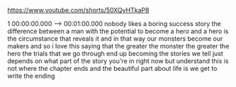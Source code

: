 https://www.youtube.com/shorts/50XQyHTkaP8

1 00:00:00.000 --\> 00:01:00.000 nobody likes a boring success story the
difference between a man with the potential to become a hero and a hero
is the circumstance that reveals it and in that way our monsters become
our makers and so i love this saying that the greater the monster the
greater the hero the trials that we go through end up becoming the
stories we tell just depends on what part of the story you're in right
now but understand this is not where the chapter ends and the beautiful
part about life is we get to write the ending
